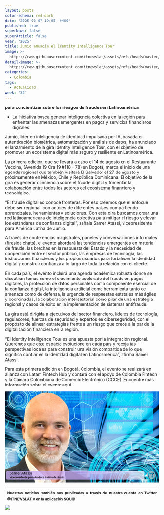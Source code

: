 ```yaml
---
layout: posts
color-schema: red-dark
date: '2025-08-07 19:05 -0400'
published: true
superNews: false
superArticle: false
year: '2025'
title: Jumio anuncia el Identity Intelligence Tour
image: >-
  https://raw.githubusercontent.com/itnewslat/assets/refs/heads/master/img/540x320/Samer-Atassi-p.jpg
detail-image: >-
  https://raw.githubusercontent.com/itnewslat/assets/refs/heads/master/img/1024x680/Samer-Atassi-g.jpg
categories:
  - Colombia
tags:
  - Actualidad
week: '32'
---
```

**para concientizar sobre los riesgos de fraudes en Latinoamérica**

- La iniciativa busca generar inteligencia colectiva en la región para enfrentar las amenazas emergentes en pagos y servicios financieros digitales.


Jumio, líder en inteligencia de identidad impulsada por IA, basada en autenticación biométrica, automatización y análisis de datos, ha anunciado el lanzamiento de la gira Identity Intelligence Tour, con el objetivo de promover un ecosistema digital más seguro y resiliente en Latinoamérica.

La primera edición, que se llevará a cabo el 14 de agosto en el Restaurante Veccina, (Avenida 19 Cra 19 #118 - 78) en Bogotá, marca el inicio de una agenda regional que también visitará El Salvador el 27 de agosto y próximamente en México, Chile y República Dominicana. El objetivo de la gira es generar conciencia sobre el fraude digital y fomentar la colaboración entre todos los actores del ecosistema financiero y tecnológico.

“El fraude digital no conoce fronteras. Por eso creemos que el enfoque debe ser regional, con actores de diferentes países compartiendo aprendizajes, herramientas y soluciones. Con esta gira buscamos crear una red latinoamericana de inteligencia colectiva para mitigar el riesgo y elevar los estándares de confianza digital”, señala Samer Atassi, vicepresidente para América Latina de Jumio.

A través de conferencias magistrales, paneles y conversaciones informales (fireside chats), el evento abordará las tendencias emergentes en materia de fraude, las brechas en la respuesta del Estado y la necesidad de cooperación entre el sector público, las empresas de tecnología, las instituciones financieras y los propios usuarios para fortalecer la identidad digital y construir confianza a lo largo de toda la relación con el cliente.

En cada país, el evento incluirá una agenda académica robusta donde se discutirán temas como el crecimiento acelerado del fraude en pagos digitales, la protección de datos personales como componente esencial de la confianza digital, la inteligencia artificial como herramienta tanto de amenaza como de defensa, la urgencia de respuestas estatales más ágiles y coordinadas, la colaboración intersectorial como pilar de una estrategia regional y casos de éxito en la implementación de sistemas antifraude.

La gira está dirigida a ejecutivos del sector financiero, líderes de tecnología, reguladores, fuerzas de seguridad y expertos en ciberseguridad, con el propósito de alinear estrategias frente a un riesgo que crece a la par de la digitalización financiera en la región.

“El Identity Intelligence Tour es una apuesta por la integración regional. Queremos que este espacio evolucione en cada país y recoja las perspectivas locales para construir una visión compartida de lo que significa confiar en la identidad digital en Latinoamérica”, afirma Samer Atassi.

Para esta primera edición en Bogotá, Colombia, el evento se realizará en alianza con Latam Fintech Hub y contará con el apoyo de Colombia Fintech y la Cámara Colombiana de Comercio Electrónico (CCCE). Encuentre más información sobre el evento aquí.

![](https://raw.githubusercontent.com/itnewslat/assets/refs/heads/master/img/540x320/Samer-Atassi-p.jpg)

<table style="height: 42px;" width="569">
<tbody>
<tr>
<td style="text-align: justify;"><sub><strong>Nuestras noticias también son publicadas a través de nuestra cuenta en Twitter <a href="https://twitter.com/itnewslat?lang=es">@ITNEWSLAT</a> y en la aplicación <a href="https://squidapp.co/en/">SQUID</a></strong></sub></td>
</tr>
</tbody>
</table>

<img src="https://tracker.metricool.com/c3po.jpg?hash=56f88a41e39ab42c063cc51676587a04"/>